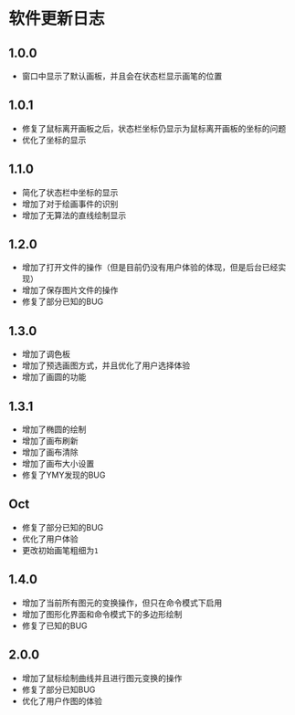 # 软件更新日志

## 1.0.0
- 窗口中显示了默认画板，并且会在状态栏显示画笔的位置

## 1.0.1
- 修复了鼠标离开画板之后，状态栏坐标仍显示为鼠标离开画板的坐标的问题
- 优化了坐标的显示

## 1.1.0
- 简化了状态栏中坐标的显示
- 增加了对于绘画事件的识别
- 增加了无算法的直线绘制显示

## 1.2.0
- 增加了打开文件的操作（但是目前仍没有用户体验的体现，但是后台已经实现）
- 增加了保存图片文件的操作
- 修复了部分已知的BUG

## 1.3.0
- 增加了调色板
- 增加了预选画图方式，并且优化了用户选择体验
- 增加了画圆的功能

## 1.3.1
- 增加了椭圆的绘制
- 增加了画布刷新
- 增加了画布清除
- 增加了画布大小设置
- 修复了YMY发现的BUG

## Oct
- 修复了部分已知的BUG
- 优化了用户体验
- 更改初始画笔粗细为`1`

## 1.4.0
- 增加了当前所有图元的变换操作，但只在命令模式下启用
- 增加了图形化界面和命令模式下的多边形绘制
- 修复了已知的BUG

## 2.0.0
- 增加了鼠标绘制曲线并且进行图元变换的操作
- 修复了部分已知BUG
- 优化了用户作图的体验